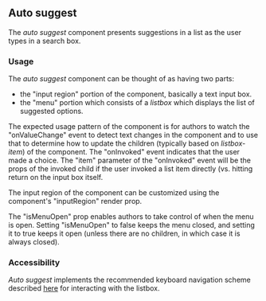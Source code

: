 ## Auto suggest
The *auto suggest* component presents suggestions in a list as the user types in a search box.

### Usage
The *auto suggest* component can be thought of as having two parts:
- the "input region" portion of the component, basically a text input box.
- the "menu" portion which consists of a *listbox* which displays the list of suggested options.

The expected usage pattern of the component is for authors to watch the "onValueChange" event to detect text changes in the component and to use that to determine how to update the children (typically based on *listbox-item*) of the component.  The "onInvoked" event indicates that the user made a choice.  The "item" parameter of the "onInvoked" event will be the props of the invoked child if the user invoked a list item directly (vs. hitting return on the input box itself.

The input region of the component can be customized using the component's "inputRegion" render prop.

The "isMenuOpen" prop enables authors to take control of when the menu is open.  Setting "isMenuOpen" to false keeps the menu closed, and setting it to true keeps it open (unless there are no children, in which case it is always closed).

### Accessibility
*Auto suggest* implements the recommended keyboard navigation scheme described [here](https://www.w3.org/TR/wai-aria-practices-1.1/#Listbox) for interacting with the listbox.
